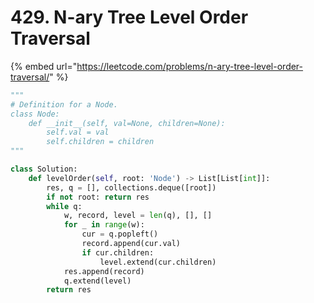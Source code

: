 # 429. N-ary Tree Level Order Traversal

{% embed url="https://leetcode.com/problems/n-ary-tree-level-order-traversal/" %}



```python
"""
# Definition for a Node.
class Node:
    def __init__(self, val=None, children=None):
        self.val = val
        self.children = children
"""

class Solution:
    def levelOrder(self, root: 'Node') -> List[List[int]]:
        res, q = [], collections.deque([root])
        if not root: return res
        while q:
            w, record, level = len(q), [], []
            for _ in range(w):
                cur = q.popleft()
                record.append(cur.val)
                if cur.children:
                    level.extend(cur.children)
            res.append(record)
            q.extend(level)
        return res
        
```


